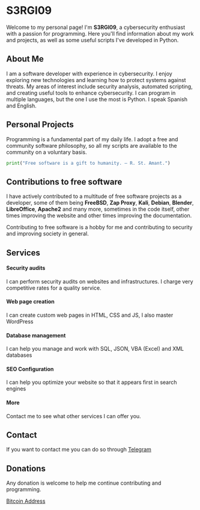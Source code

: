 # S3RGI09

Welcome to my personal page! I'm **S3RGI09**, a cybersecurity enthusiast with a passion for programming. Here you'll find information about my work and projects, as well as some useful scripts I've developed in Python.

## About Me

I am a software developer with experience in cybersecurity. I enjoy exploring new technologies and learning how to protect systems against threats. My areas of interest include security analysis, automated scripting, and creating useful tools to enhance cybersecurity. 
I can program in multiple languages, but the one I use the most is Python. 
I speak Spanish and English.

## Personal Projects

Programming is a fundamental part of my daily life. I adopt a free and community software philosophy, so all my scripts are available to the community on a voluntary basis.

```python
print("Free software is a gift to humanity. — R. St. Amant.")
```
## Contributions to free software

I have actively contributed to a multitude of free software projects as a developer, some of them being **FreeBSD**, **Zap Proxy**, **Kali**, **Debian**, **Blender**, **LibreOffice**, **Apache2** and many more, sometimes in the code itself, other times improving the website and other times improving the documentation.

Contributing to free software is a hobby for me and contributing to security and improving society in general.

## Services

#### Security audits

I can perform security audits on websites and infrastructures. I charge very competitive rates for a quality service.
#### Web page creation

I can create custom web pages in HTML, CSS and JS, I also master WordPress
#### Database management

I can help you manage and work with SQL, JSON, VBA (Excel) and XML databases
#### SEO Configuration

I can help you optimize your website so that it appears first in search engines
#### More

Contact me to see what other services I can offer you.

## Contact

If you want to contact me you can do so through [Telegram](https://t.me/s3r_gx0)

## Donations

Any donation is welcome to help me continue contributing and programming.

[Bitcoin Address](BitcoinAddress)
